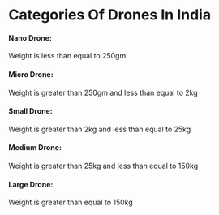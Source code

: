 # Categories Of Drones In India

#### Nano Drone: 

Weight is less than equal to 250gm

#### Micro Drone:

Weight is greater than 250gm and less than equal to 2kg

#### Small Drone:

Weight is greater than 2kg and less than equal to 25kg

#### Medium Drone:

Weight is greater than 25kg and less than equal to 150kg

#### Large Drone:

Weight is greater than equal to 150kg

